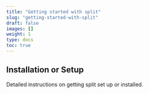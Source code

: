 ```yaml
---
title: "Getting started with split"
slug: "getting-started-with-split"
draft: false
images: []
weight: 1
type: docs
toc: true
---
```


## Installation or Setup
Detailed instructions on getting split set up or installed.

